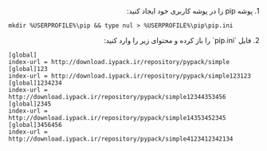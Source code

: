 <div dir="rtl">
1. پوشه pip را در پوشه کاربری خود ایجاد کنید:

</div>

```shell
mkdir %USERPROFILE%\pip && type nul > %USERPROFILE%\pip\pip.ini
```
<div dir="rtl">
2. فایل `pip.ini` را باز کرده و محتوای زیر را وارد کنید:

</div>

   ```plaintext
   [global]
   index-url = http://download.iypack.ir/repository/pypack/simple
   [global]123
   index-url = http://download.iypack.ir/repository/pypack/simple123123
   [global]1234234
   index-url = http://download.iypack.ir/repository/pypack/simple12344353456
   [global]2345
   index-url = http://download.iypack.ir/repository/pypack/simple14353452345
   [global]3456456
   index-url = http://download.iypack.ir/repository/pypack/simple4123412342134
   ```
